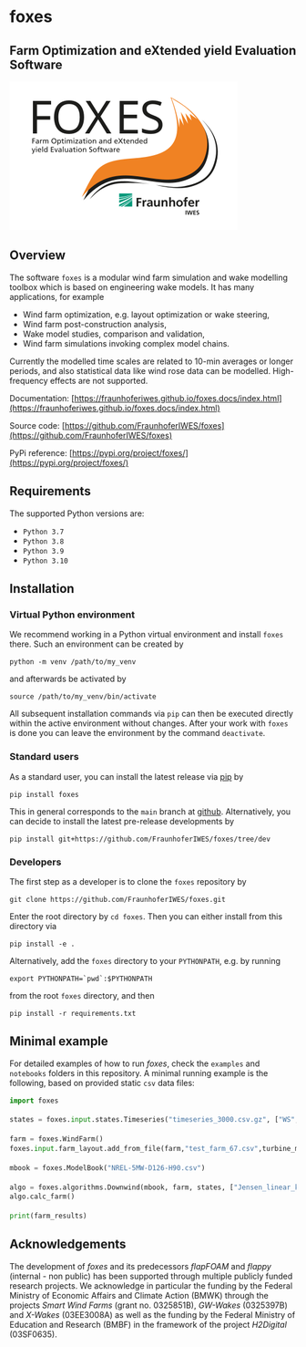 # foxes
## Farm Optimization and eXtended yield Evaluation Software

![](Logo_FOXES_IWES.svg)

## Overview
The software `foxes` is a modular wind farm simulation and wake modelling toolbox which is based on engineering wake models. It has many applications, for example
- Wind farm optimization, e.g. layout optimization or wake steering,
- Wind farm post-construction analysis,
- Wake model studies, comparison and validation,
- Wind farm simulations invoking complex model chains.

Currently the modelled time scales are related to 10-min averages or longer periods, and also statistical data like wind rose data can be modelled. High-frequency effects are not supported.

Documentation: [https://fraunhoferiwes.github.io/foxes.docs/index.html](https://fraunhoferiwes.github.io/foxes.docs/index.html)

Source code: [https://github.com/FraunhoferIWES/foxes](https://github.com/FraunhoferIWES/foxes)

PyPi reference: [https://pypi.org/project/foxes/](https://pypi.org/project/foxes/)

## Requirements
The supported Python versions are: 
- `Python 3.7`
- `Python 3.8`
- `Python 3.9`
- `Python 3.10`

## Installation

### Virtual Python environment

We recommend working in a Python virtual environment and install `foxes` there. Such an environment can be created by
```
python -m venv /path/to/my_venv
```
and afterwards be activated by
```
source /path/to/my_venv/bin/activate
```
All subsequent installation commands via `pip` can then be executed directly within the active environment without changes. After your work with `foxes` is done you can leave the environment by the command `deactivate`. 

### Standard users

As a standard user, you can install the latest release via [pip](https://pypi.org/project/foxes/) by
```
pip install foxes
```
This in general corresponds to the `main` branch at [github](https://github.com/FraunhoferIWES/foxes). Alternatively, you can decide to install the latest pre-release developments by
```
pip install git+https://github.com/FraunhoferIWES/foxes/tree/dev
```

### Developers

The first step as a developer is to clone the `foxes` repository by
```
git clone https://github.com/FraunhoferIWES/foxes.git
```
Enter the root directory by `cd foxes`. Then you can either install from this directory via
```
pip install -e .
```
Alternatively, add the `foxes` directory to your `PYTHONPATH`, e.g. by running
```
export PYTHONPATH=`pwd`:$PYTHONPATH
```
from the root `foxes` directory, and then
```
pip install -r requirements.txt
```

## Minimal example

For detailed examples of how to run _foxes_, check the `examples` and `notebooks` folders in this repository. A minimal running example is the following, based on provided static `csv` data files:
```python
import foxes

states = foxes.input.states.Timeseries("timeseries_3000.csv.gz", ["WS", "WD","TI","RHO"])

farm = foxes.WindFarm()
foxes.input.farm_layout.add_from_file(farm,"test_farm_67.csv",turbine_models=["Pct"])

mbook = foxes.ModelBook("NREL-5MW-D126-H90.csv")

algo = foxes.algorithms.Downwind(mbook, farm, states, ["Jensen_linear_k007"])
algo.calc_farm()

print(farm_results)
```

## Acknowledgements
The development of _foxes_ and its predecessors _flapFOAM_ and _flappy_ (internal - non public) has been supported through multiple publicly funded research projects. We acknowledge in particular the funding by the Federal Ministry of Economic Affairs and Climate Action (BMWK) through the projects _Smart Wind Farms_ (grant no. 0325851B), _GW-Wakes_ (0325397B) and _X-Wakes_ (03EE3008A) as well as the funding by the Federal Ministry of Education and Research (BMBF) in the framework of the project _H2Digital_  (03SF0635).